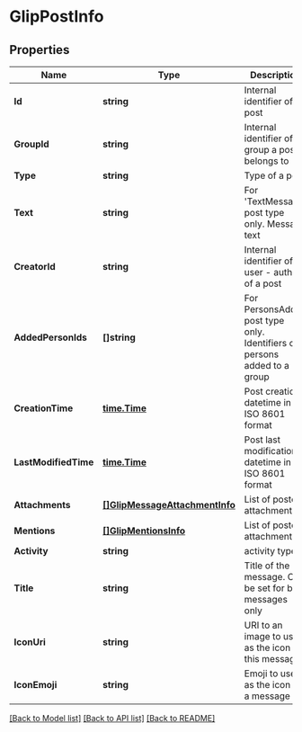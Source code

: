 # GlipPostInfo

## Properties
Name | Type | Description | Notes
------------ | ------------- | ------------- | -------------
**Id** | **string** | Internal identifier of a post | [optional] 
**GroupId** | **string** | Internal identifier of a group a post belongs to | [optional] 
**Type** | **string** | Type of a post | [optional] 
**Text** | **string** | For &#39;TextMessage&#39; post type only. Message text | [optional] 
**CreatorId** | **string** | Internal identifier of a user - author of a post | [optional] 
**AddedPersonIds** | **[]string** | For PersonsAdded post type only. Identifiers of persons added to a group | [optional] 
**CreationTime** | [**time.Time**](time.Time.md) | Post creation datetime in ISO 8601 format | [optional] 
**LastModifiedTime** | [**time.Time**](time.Time.md) | Post last modification datetime in ISO 8601 format | [optional] 
**Attachments** | [**[]GlipMessageAttachmentInfo**](GlipMessageAttachmentInfo.md) | List of posted attachments | [optional] 
**Mentions** | [**[]GlipMentionsInfo**](GlipMentionsInfo.md) | List of posted attachments | [optional] 
**Activity** | **string** | activity type | [optional] 
**Title** | **string** | Title of the message. Can be set for bot messages only | [optional] 
**IconUri** | **string** | URI to an image to use as the icon for this message. | [optional] 
**IconEmoji** | **string** | Emoji to use as the icon for a message | [optional] 

[[Back to Model list]](../README.md#documentation-for-models) [[Back to API list]](../README.md#documentation-for-api-endpoints) [[Back to README]](../README.md)


